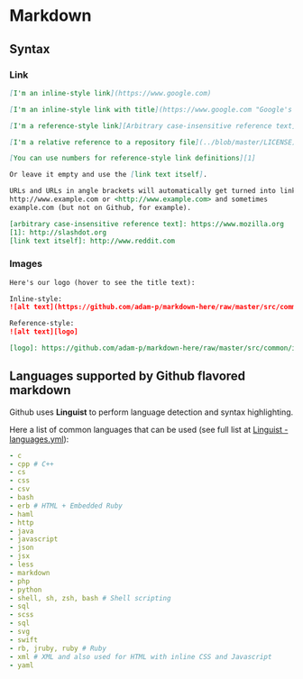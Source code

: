 # Markdown

## Syntax

### Link

```markdown
[I'm an inline-style link](https://www.google.com)

[I'm an inline-style link with title](https://www.google.com "Google's Homepage")

[I'm a reference-style link][Arbitrary case-insensitive reference text]

[I'm a relative reference to a repository file](../blob/master/LICENSE)

[You can use numbers for reference-style link definitions][1]

Or leave it empty and use the [link text itself].

URLs and URLs in angle brackets will automatically get turned into links.
http://www.example.com or <http://www.example.com> and sometimes
example.com (but not on Github, for example).

[arbitrary case-insensitive reference text]: https://www.mozilla.org
[1]: http://slashdot.org
[link text itself]: http://www.reddit.com
```

### Images

```markdown
Here's our logo (hover to see the title text):

Inline-style:
![alt text](https://github.com/adam-p/markdown-here/raw/master/src/common/images/icon48.png "Logo Title Text 1")

Reference-style:
![alt text][logo]

[logo]: https://github.com/adam-p/markdown-here/raw/master/src/common/images/icon48.png "Logo Title Text 2"
```

## Languages supported by Github flavored markdown

Github uses **Linguist** to perform language detection and syntax highlighting.

Here a list of common languages that can be used (see full list at [Linguist - languages.yml](https://github.com/github/linguist/blob/master/lib/linguist/languages.yml)):

```yaml
- c
- cpp # C++
- cs
- css
- csv
- bash
- erb # HTML + Embedded Ruby
- haml
- http
- java
- javascript
- json
- jsx
- less
- markdown
- php
- python
- shell, sh, zsh, bash # Shell scripting
- sql
- scss
- sql
- svg
- swift
- rb, jruby, ruby # Ruby
- xml # XML and also used for HTML with inline CSS and Javascript
- yaml
```
